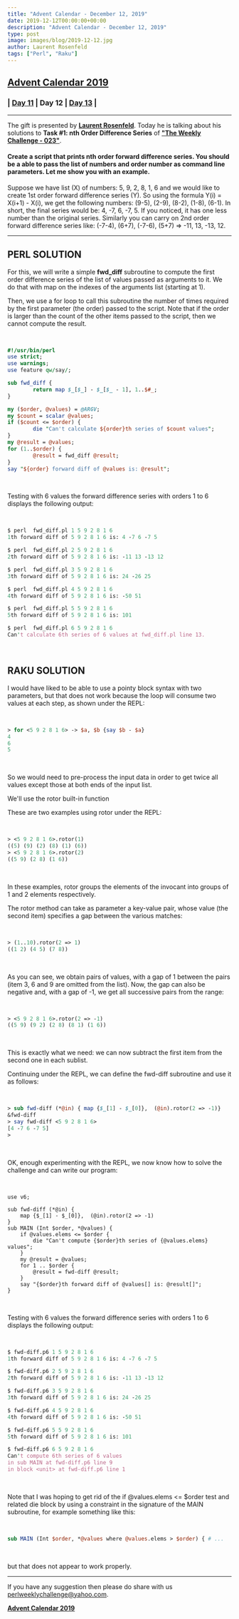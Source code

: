 ```yaml
---
title: "Advent Calendar - December 12, 2019"
date: 2019-12-12T00:00:00+00:00
description: "Advent Calendar - December 12, 2019"
type: post
image: images/blog/2019-12-12.jpg
author: Laurent Rosenfeld
tags: ["Perl", "Raku"]
---
```


## [**Advent Calendar 2019**](/blog/advent-calendar-2019)
### | [**Day 11**](/blog/advent-calendar-2019-12-11) | **Day 12** | [**Day 13**](/blog/advent-calendar-2019-12-13) |
***

The gift is presented by [**Laurent Rosenfeld**](/blog/meet-the-champion-013). Today he is talking about his solutions to **Task #1: nth Order Difference Series** of **["The Weekly Challenge - 023"](/blog/perl-weekly-challenge-023)**.

#### Create a script that prints nth order forward difference series. You should be a able to pass the list of numbers and order number as command line parameters. Let me show you with an example.

Suppose we have list (X) of numbers: 5, 9, 2, 8, 1, 6 and we would like to create 1st order forward difference series (Y). So using the formula Y(i) = X(i+1) - X(i), we get the following numbers: (9-5), (2-9), (8-2), (1-8), (6-1). In short, the final series would be: 4, -7, 6, -7, 5. If you noticed, it has one less number than the original series. Similarly you can carry on 2nd order forward difference series like: (-7-4), (6+7), (-7-6), (5+7) => -11, 13, -13, 12.

***

## PERL SOLUTION

For this, we will write a simple **fwd_diff** subroutine to compute the first order difference series of the list of values passed as arguments to it. We do that with map on the indexes of the arguments list (starting at 1).

Then, we use a for loop to call this subroutine the number of times required by the first parameter (the order) passed to the script. Note that if the order is larger than the count of the other items passed to the script, then we cannot compute the result.

<br>

```perl
#!/usr/bin/perl
use strict;
use warnings;
use feature qw/say/;

sub fwd_diff {
        return map $_[$_] - $_[$_ - 1], 1..$#_;
}

my ($order, @values) = @ARGV;
my $count = scalar @values;
if ($count <= $order) {
        die "Can't calculate ${order}th series of $count values";
}
my @result = @values;
for (1..$order) {
        @result = fwd_diff @result;
}
say "${order} forward diff of @values is: @result";
```

<br>

Testing with 6 values the forward difference series with orders 1 to 6 displays the following output:

<br>

```perl
$ perl  fwd_diff.pl 1 5 9 2 8 1 6
1th forward diff of 5 9 2 8 1 6 is: 4 -7 6 -7 5

$ perl  fwd_diff.pl 2 5 9 2 8 1 6
2th forward diff of 5 9 2 8 1 6 is: -11 13 -13 12

$ perl  fwd_diff.pl 3 5 9 2 8 1 6
3th forward diff of 5 9 2 8 1 6 is: 24 -26 25

$ perl  fwd_diff.pl 4 5 9 2 8 1 6
4th forward diff of 5 9 2 8 1 6 is: -50 51

$ perl  fwd_diff.pl 5 5 9 2 8 1 6
5th forward diff of 5 9 2 8 1 6 is: 101

$ perl  fwd_diff.pl 6 5 9 2 8 1 6
Can't calculate 6th series of 6 values at fwd_diff.pl line 13.
```

<br>

## RAKU SOLUTION

I would have liked to be able to use a pointy block syntax with two parameters, but that does not work because the loop will consume two values at each step, as shown under the REPL:

<br>

```perl
> for <5 9 2 8 1 6> -> $a, $b {say $b - $a}
4
6
5
```

<br>

So we would need to pre-process the input data in order to get twice all values except those at both ends of the input list.

We'll use the rotor built-in function

These are two examples using rotor under the REPL:

<br>

```perl
> <5 9 2 8 1 6>.rotor(1)
((5) (9) (2) (8) (1) (6))
> <5 9 2 8 1 6>.rotor(2)
((5 9) (2 8) (1 6))
```

<br>

In these examples, rotor groups the elements of the invocant into groups of 1 and 2 elements respectively.

The rotor method can take as parameter a key-value pair, whose value (the second item) specifies a gap between the various matches:

<br>

```perl
> (1..10).rotor(2 => 1)
((1 2) (4 5) (7 8))
```

<br>

As you can see, we obtain pairs of values, with a gap of 1 between the pairs (item 3, 6 and 9 are omitted from the list). Now, the gap can also be negative and, with a gap of -1, we get all successive pairs from the range:

<br>

```perl
> <5 9 2 8 1 6>.rotor(2 => -1)
((5 9) (9 2) (2 8) (8 1) (1 6))
```

<br>

This is exactly what we need: we can now subtract the first item from the second one in each sublist.

Continuing under the REPL, we can define the fwd-diff subroutine and use it as follows:

<br>

```perl
> sub fwd-diff (*@in) { map {$_[1] - $_[0]},  (@in).rotor(2 => -1)}
&fwd-diff
> say fwd-diff <5 9 2 8 1 6>
[4 -7 6 -7 5]
>
```

<br>

OK, enough experimenting with the REPL, we now know how to solve the challenge and can write our program:

<br>

```perl6
use v6;

sub fwd-diff (*@in) {
    map {$_[1] - $_[0]},  (@in).rotor(2 => -1)
}
sub MAIN (Int $order, *@values) {
    if @values.elems <= $order {
        die "Can't compute {$order}th series of {@values.elems} values";
    }
    my @result = @values;
    for 1 .. $order {
        @result = fwd-diff @result;
    }
    say "{$order}th forward diff of @values[] is: @result[]";
}
```

<br>

Testing with 6 values the forward difference series with orders 1 to 6 displays the following output:

<br>

```perl
$ fwd-diff.p6 1 5 9 2 8 1 6
1th forward diff of 5 9 2 8 1 6 is: 4 -7 6 -7 5

$ fwd-diff.p6 2 5 9 2 8 1 6
2th forward diff of 5 9 2 8 1 6 is: -11 13 -13 12

$ fwd-diff.p6 3 5 9 2 8 1 6
3th forward diff of 5 9 2 8 1 6 is: 24 -26 25

$ fwd-diff.p6 4 5 9 2 8 1 6
4th forward diff of 5 9 2 8 1 6 is: -50 51

$ fwd-diff.p6 5 5 9 2 8 1 6
5th forward diff of 5 9 2 8 1 6 is: 101

$ fwd-diff.p6 6 5 9 2 8 1 6
Can't compute 6th series of 6 values
in sub MAIN at fwd-diff.p6 line 9
in block <unit> at fwd-diff.p6 line 1
```

<br>

Note that I was hoping to get rid of the if @values.elems <= $order test and related die block by using a constraint in the signature of the MAIN subroutine, for example something like this:

<br>

```perl
sub MAIN (Int $order, *@values where @values.elems > $order) { # ...
```

<br>

but that does not appear to work properly.

***
If you have any suggestion then please do share with us <perlweeklychallenge@yahoo.com>.

[**Advent Calendar 2019**](/blog/advent-calendar-2019)
